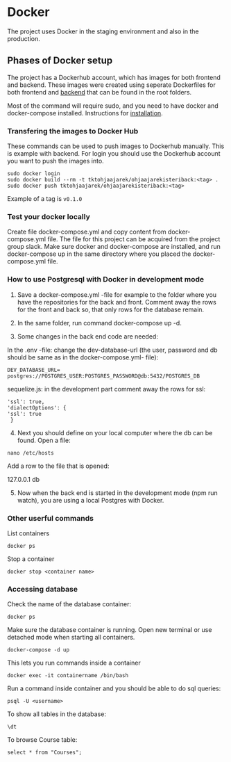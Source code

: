 # Docker

The project uses Docker in the staging environment and also in the production.


## Phases of Docker setup

The project has a Dockerhub account, which has images for both frontend and backend.
These images were created using seperate Dockerfiles for both frontend and [backend](https://github.com/TKT-ohjaajarekisteri/TKT-ohjaajarekisteri-back/blob/login/Dockerfile) that can be found in the root folders.

Most of the command will require sudo, and you need to have docker and docker-compose installed. Instructions for [installation](https://docker-hy.github.io/part0/).

### Transfering the images to Docker Hub

These commands can be used to push images to Dockerhub manually. This is example with backend. For login you should use the Dockerhub account you want to push the images into.

    sudo docker login 
    sudo docker build --rm -t tktohjaajarek/ohjaajarekisteriback:<tag> .
    sudo docker push tktohjaajarek/ohjaajarekisteriback:<tag>

Example of a tag is `v0.1.0`


### Test your docker locally

Create file docker-compose.yml and copy content from docker-compose.yml file. The file for this project can be acquired from the project group slack.
Make sure docker and docker-compose are installed, and run docker-compose up in the same directory where you placed the docker-compose.yml file.


### How to use Postgresql with Docker in development mode

1. Save a docker-compose.yml -file for example to the folder where you have the repositories for the back and front. Comment away the rows for the front and back so, that only rows for the database remain. 


2. In the same folder, run command docker-compose up -d.


3. Some changes in the back end code are needed:


In the .env -file: change the dev-database-url (the user, password and db should be same as in the docker-compose.yml- file):

```
DEV_DATABASE_URL= postgres://POSTGRES_USER:POSTGRES_PASSWORD@db:5432/POSTGRES_DB
```

sequelize.js: in the development part comment away the rows for ssl:
```
'ssl': true,
'dialectOptions': {
'ssl': true
 }

```

4. Next you should define on your local computer where the db can be found. Open a file:

```
nano /etc/hosts
```

Add a row to the file that is opened: 

127.0.0.1       db


5. Now when the back end is started in the development mode (npm run watch), you are using a local Postgres with Docker.


### Other userful commands

List containers

    docker ps

Stop a container

    docker stop <container name>


### Accessing database

Check the name of the database container:

	docker ps

Make sure the database container is running. Open new terminal or use detached mode when starting all containers.

	docker-compose -d up

This lets you run commands inside a container

	docker exec -it containername /bin/bash 

Run a command inside container and you should be able to do sql queries:

	psql -U <username>

To show all tables in the database:
	
	\dt 

To browse Course table:

	select * from "Courses";
